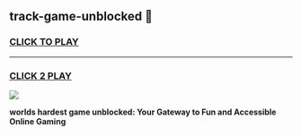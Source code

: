 
## track-game-unblocked 👋
<h3>
<a href="https://premium.freeplayer.one?title=track-game-unblocked&ref=14F">CLICK TO PLAY</a></h3>
<hr>

<h3>
<a href="https://premium.freeplayer.one?title=track-game-unblocked&ref=14F">CLICK 2 PLAY</a>
  
</h3>

<a href="https://premium.freeplayer.one?title=track-game-unblocked&ref=12F/"><img src="https://clearcache.store/games.png"></a>


**worlds hardest game unblocked: Your Gateway to Fun and Accessible Online Gaming**
